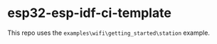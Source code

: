 # esp32-esp-idf-ci-template

This repo uses the ```examples\wifi\getting_started\station``` example.
